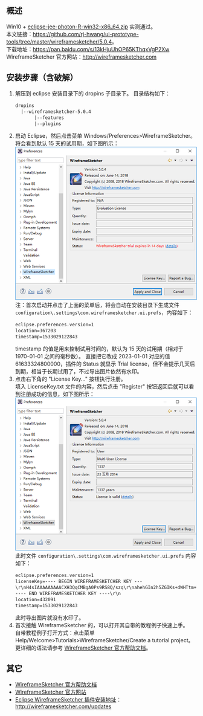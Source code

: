 ## 概述

Win10 + [eclipse-jee-photon-R-win32-x86_64.zip](https://mirrors.tuna.tsinghua.edu.cn/eclipse/technology/epp/downloads/release/photon/R/eclipse-jee-photon-R-win32-x86_64.zip) 实测通过。  
本文链接：<https://github.com/rj-hwang/ui-prototype-tools/tree/master/wireframesketcher/5.0.4>。  
下载地址：<https://pan.baidu.com/s/13kHjuUhOP65KThqxVgP2Xw>  
WireframeSketcher 官方网站：<http://wireframesketcher.com>

## 安装步骤（含破解）

1. 解压到 eclipse 安装目录下的 dropins 子目录下。
    目录结构如下：  
    ```
    dropins
      |--wireframesketcher-5.0.4
           |--features
           |--plugins
    ```
2. 启动 Eclipse，然后点击菜单 Windows/Preferences>WireframeSketcher。  
    将会看到默认 15 天的试用期，如下图所示：  
    ![TrialExpiresIn14days](TrialExpiresIn14days.png)  
    注：首次启动并点击了上面的菜单后，将会自动在安装目录下生成文件 `configuration\.settings\com.wireframesketcher.ui.prefs`，内容如下：
    ```
    eclipse.preferences.version=1
    location=367203
    timestamp=1533029122843
    
    ```
    timestamp 的值是用来控制试用时间的，默认为 15 天的试用期（相对于 1970-01-01 之间的毫秒数）。
    直接把它改成 2023-01-01 对应的值 61633324800000，插件的 Status 就显示 Trial license，但不会提示几天后到期，相当于长期试用了，不过导出图片依然有水印。
3. 点击右下角的 "License Key..." 按钮执行注册。  
    填入 LicenseKey.txt 文件的内容，然后点击 "Register" 按钮返回后就可以看到注册成功的信息，如下图所示：  
    ![LicenseIsValid](LicenseIsValid.png)  
    此时文件 `configuration\.settings\com.wireframesketcher.ui.prefs` 内容如下：
    ```
    eclipse.preferences.version=1
    licenseKey=---- BEGIN WIREFRAMESKETCHER KEY ---\r\nH4sIAAAAAAAAACXH3QqCMBgA0Ps9RS8Q/szq\r\nahehGIn2h5ZGIKs+dWHTtm+YPX1E5+6UpRa1\r\n5GgUlCVL/MEPfZoH/FOsx8Yq8LpGb9U/2kjH\r\n4fG0bPaum5+rYzevss2WprtVa9EoMgd428OF\r\nXRipFACTHRFaGwg4AnOpZc8s13Y88uRCIkgu\r\nb1AAV5o5lC7Iy3CJAsf/FNRCIyi4px3LNCiC\r\nYw8sMS2K6e+TWNxAavgCZQbsz7sAAAA\=\r\n----- END WIREFRAMESKETCHER KEY ----\r\n
    location=432091
    timestamp=1533029122843

    ```
    此时导出图片就没有水印了。
4. 首次接触 WireframeSketcher 的，可以打开其自带的教程例子快速上手。  
    自带教程例子打开方式：点击菜单 Help/Welcome>Tutorials>WireframeSketcher/Create a tutorial project。  
    更详细的语法请参考 [WireframeSketcher 官方帮助文档](http://wireframesketcher.com/help/help.html)。

## 其它

- [WireframeSketcher 官方帮助文档](http://wireframesketcher.com/help/help.html)
- [WireframeSketcher 官方网站](http://wireframesketcher.com)
- [Eclipse WireframeSketcher 插件安装地址](http://wireframesketcher.com/updates)： http://wireframesketcher.com/updates
